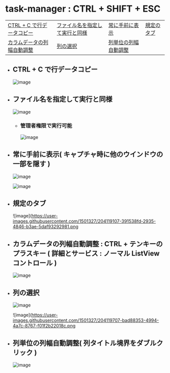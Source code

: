 # task-manager : CTRL + SHIFT + ESC

|  |  |  |  |
| -- | -- | -- | -- |
| [CTRL + C で行データコピー](#user-content-ctrl--c-で行データコピー) | [ファイル名を指定して実行と同様](#user-content-ファイル名を指定して実行と同様a) | [常に手前に表示](#user-content-常に手前に表示-キャプチャ時に他のウインドウの一部を隠す-) | [規定のタブ](#user-content--jquery) | 
| [カラムデータの列幅自動調整](#user-content--javascript) | [列の選択](#user-content--html) | [列単位の列幅自動調整](#user-content--google-apps-script) |  |

- ## CTRL + C で行データコピー
  ![image](https://user-images.githubusercontent.com/1501327/204114010-807b9c19-74e5-480d-b8db-3214df7cceb6.png)

- ## ファイル名を指定して実行と同様
  ![image](https://user-images.githubusercontent.com/1501327/204114200-02adb06a-1f1f-4d05-990c-67b484feb42f.png)

  - ### 管理者権限で実行可能
    ![image](https://user-images.githubusercontent.com/1501327/204114283-4a03231a-51f2-4a2e-9305-2ca8886ae76d.png)

- ## 常に手前に表示( キャプチャ時に他のウインドウの一部を隠す )
  ![image](https://user-images.githubusercontent.com/1501327/204114315-dab0ccdc-5d8e-430a-b840-bee2dd6e62b7.png)

  ![image](https://user-images.githubusercontent.com/1501327/204119357-4d2564fc-7a53-4b8c-9414-3480c8750e22.png)


- ## 規定のタブ
  ![image](https://user-images.githubusercontent.com/1501327/204119107-391538fd-2935-4846-b3ae-5daf93292981.png
  
  
- ## カラムデータの列幅自動調整 : CTRL + テンキーのプラスキー ( 詳細とサービス : ノーマル ListView コントロール )
  ![image](https://user-images.githubusercontent.com/1501327/204119647-062a08d7-b6f5-4075-9969-40a9c3b37298.png)
  
- ## 列の選択
  ![image](https://user-images.githubusercontent.com/1501327/204119689-9603094f-e137-4470-848e-728337f6e3b2.png)

  ![image](https://user-images.githubusercontent.com/1501327/204119707-bad88353-4994-4a7c-8767-f01f2b22018c.png
  
  
- ## 列単位の列幅自動調整( 列タイトル境界をダブルクリック )
  ![image](https://user-images.githubusercontent.com/1501327/204120139-12e1c3fe-0142-4a67-bbb5-6c4775526e6e.png)

  
